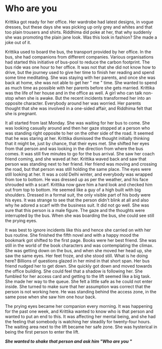 # Who are you

Krittika got ready for her office. Her wardrobe had latest designs, in vogue dresses, but these days she was picking up only grey and whites and that too plain trousers and shirts. Riddhima did poke at her, that why suddenly she was promoting the plain jane look. Was this look in fashion? She made a joke out of it.

Krittika used to board the bus, the transport provided by her office. In the bus, she had companions from different companies. Various organisations had started this initiative of bus-pool to reduce the carbon footprint. The bus ride was one hour to her office. It was not that she did not know how to drive, but the journey used to give her time to finish her reading and spend some time meditating. She was staying with her parents, and once she was back at home, she was not able to get her " me " time. She wanted to spend as much time as possible with her parents before she gets married. Krittika was the life of her house and in the office as well. A girl who can talk non-stop when she is awake. But the recent incidents transformed her into an opposite character. Everybody around her was worried. Her parents thought that she was involved in a one-sided affair, and Riddhima felt that she is pregnant.

It all started from last Monday. She was waiting for her bus to come. She was looking casually around and then her gaze stopped at a person who was standing right opposite to her on the other side of the road. It seemed that he was staring at her. Krittika dismissed the thought initially thinking that it might be, just by chance, that their eyes met. She shifted her eyes from that person and was looking in the direction from where the bus comes. It was still five minutes to go for the bus arrival. She saw her coach friend coming, and she waved at her. Krittika waved back and saw that person was standing next to her friend. Her friend was moving and crossing the road, but that person was still holding the same place. The eyes were still looking at her. It was a cold Delhi winter, and everybody was wrapped from toe to bottom. He was dressed up as per the weather, and his face shrouded with a scarf. Krittika now gave him a hard look and checked him out from top to bottom. He seemed like a guy of a high built with big shoulders. Dressed in a formal suit, the only visible part of his body were his eyes. It was strange to see that the person didn't blink at all and also why he adored a scarf with the business suit. It did not go well. She was sure that this person is a male figure. The gaze and the thoughts were interrupted by the bus. When she was boarding the bus, she could see still the prying eyes.

It was best to ignore incidents like this and hence she carried on with her bus routine. She finished the fifth novel and with a happy mood the bookmark got shifted to the first page. Books were her best friend. She was still in the world of the book characters and was contemplating the climax. She was getting down on the bus, and when she moved her head up, she saw the same eyes. Her feet froze, and she stood still. What is he doing here? Billions of questions glazed in her mind in that short span. Her bus friend nudged her to get down. She quickly got down and moved towards the office building. She could feel that a shadow is following her. She fumbled for her access card and getting to the lift seemed like a big task. She made her way to the queue. She felt a little safe as he could not enter inside. She turned to make sure that her assumption was correct that the person is not working here. He was standing behind the access zone, in the same pose when she saw him one hour back.

The prying eyes became her companion every morning. It was happening for the past one week, and Krittika wanted to know who is that person and wanted to put an end to this. It was affecting her mental being, and she had the feeling that somebody is watching her steadily for twenty-four hours. The waiting area next to the lift became her safe zone. She was hysterical in being the first person to enter the lift.

***She wanted to shake that person and ask him "Who are you "***